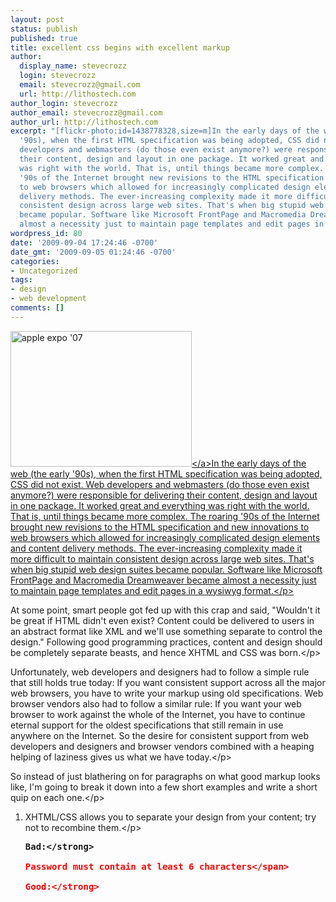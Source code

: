 ```yaml
---
layout: post
status: publish
published: true
title: excellent css begins with excellent markup
author:
  display_name: stevecrozz
  login: stevecrozz
  email: stevecrozz@gmail.com
  url: http://lithostech.com
author_login: stevecrozz
author_email: stevecrozz@gmail.com
author_url: http://lithostech.com
excerpt: "[flickr-photo:id=1438778328,size=m]In the early days of the web (the early
  '90s), when the first HTML specification was being adopted, CSS did not exist. Web
  developers and webmasters (do those even exist anymore?) were responsible for delivering
  their content, design and layout in one package. It worked great and everything
  was right with the world. That is, until things became more complex. The roaring
  '90s of the Internet brought new revisions to the HTML specification and new innovations
  to web browsers which allowed for increasingly complicated design elements and content
  delivery methods. The ever-increasing complexity made it more difficult to maintain
  consistent design across large web sites. That's when big stupid web design suites
  became popular. Software like Microsoft FrontPage and Macromedia Dreamweaver became
  almost a necessity just to maintain page templates and edit pages in a wysiwyg format.\r\n"
wordpress_id: 80
date: '2009-09-04 17:24:46 -0700'
date_gmt: '2009-09-05 01:24:46 -0700'
categories:
- Uncategorized
tags:
- design
- web development
comments: []
---
```

<p><a href="http:&#47;&#47;www.flickr.com&#47;photos&#47;pickupjojo&#47;1438778328"><img src="http:&#47;&#47;lithostech.com&#47;wp-content&#47;uploads&#47;2009&#47;09&#47;4136613234_dc76ee0d99_o-290x217.jpg" alt="apple expo &#039;07" width="290" height="217" class="alignleft size-medium wp-image-497" &#47;><&#47;a>In the early days of the web (the early '90s), when the first HTML specification was being adopted, CSS did not exist. Web developers and webmasters (do those even exist anymore?) were responsible for delivering their content, design and layout in one package. It worked great and everything was right with the world. That is, until things became more complex. The roaring '90s of the Internet brought new revisions to the HTML specification and new innovations to web browsers which allowed for increasingly complicated design elements and content delivery methods. The ever-increasing complexity made it more difficult to maintain consistent design across large web sites. That's when big stupid web design suites became popular. Software like Microsoft FrontPage and Macromedia Dreamweaver became almost a necessity just to maintain page templates and edit pages in a wysiwyg format.<&#47;p><br />
<a id="more"></a><a id="more-80"></a></p>
<p>At some point, smart people got fed up with this crap and said, "Wouldn't it be great if HTML didn't even exist? Content could be delivered to users in an abstract format like XML and we'll use something separate to control the design." Following good programming practices, content and design should be completely separate beasts, and hence XHTML and CSS was born.<&#47;p></p>
<p>Unfortunately, web developers and designers had to follow a simple rule that still holds true today: If you want consistent support across all the major web browsers, you have to write your markup using old specifications. Web browser vendors also had to follow a similar rule: If you want your web browser to work against the whole of the Internet, you have to continue eternal support for the oldest specifications that still remain in use anywhere on the Internet. So the desire for consistent support from web developers and designers and browser vendors combined with a heaping helping of laziness gives us what we have today.<&#47;p></p>
<p>So instead of just blathering on for paragraphs on what good markup looks like, I'm going to break it down into a few short examples and write a short quip on each one.<&#47;p></p>
<ol>
<li>
<p>XHTML&#47;CSS allows you to separate your design from your content; try not to recombine them.<&#47;p></p>
<pre>
<strong>Bad:<&#47;strong><br />
<span style="color: red;">Password must contain at least 6 characters<&#47;span><br />
<strong>Good:<&#47;strong></p>
<style type="text&#47;css">form .error { color: red; }<&#47;style><br />
<span class="error">Password must contain at least 6 characters<&#47;span><br />
<&#47;pre><br />
<&#47;li></p>
<li>
This is just as bad, if not worse, because you went through the work of separating your design from your content only to combine them again in name. If you want to change the style of this form error to another color, you still have to change the stylesheet and the markup in order for it to semantically make sense.</p>
<pre>
<strong>Bad:<&#47;strong></p>
<style type="text&#47;css">.red { color: red; }<&#47;style><br />
<span class="red">Password must contain at least 6 characters<&#47;span><br />
<strong>Good:<&#47;strong></p>
<style type="text&#47;css">form .error { color: red; }<&#47;style><br />
<span class="error">Password must contain at least 6 characters<&#47;span><br />
<&#47;pre><br />
<&#47;li></p>
<li>
Even the oldest CSS specifications allow for inheritance, so write your markup in a way that allows you to really take advantage of that. This allows you to use the error class name in multiple contexts and specify exactly the style you want within a given context. Use inheritance.</p>
<pre>
<strong>Bad:<&#47;strong></p>
<style type="text&#47;css">.form-error { color: red; }<&#47;style><br />
<span class="form-error">Password must contain at least 6 characters<&#47;span><br />
<strong>Good:<&#47;strong></p>
<style type="text&#47;css">form .error { color: red; }<&#47;style><br />
<span class="error">Password must contain at least 6 characters<&#47;span><br />
<&#47;pre><br />
<&#47;li></p>
<li>
Never use the font tag, its not valid XHTML and for good reason. This tag embodies exactly what XHTML is trying overcome. I know your browser will render it properly, but your browser will also render it properly using XHTML&#47;CSS. If you are reading this and don't understand why this is bad and you plan on continuing with this type of markup, then you should probably just stop reading here.</p>
<pre>
<strong>Bad:<&#47;strong><br />
<font color="red">Password must contain at least 6 characters<&#47;font><br />
<&#47;pre><br />
<&#47;li></p>
<li>
Use valid built-in XHTML tags instead of a billion spans with custom class names. Do you think an h1 looks too big? Then make it smaller. As a side note, don't start with h3 and use up all the headline tags down to h6 and then think you ran out. Why would you do that? Don't want to start with an h1 just in case you need something bigger? If you need something bigger than a top level headline, then its not a headline so there's nothing to worry about because you won't be needing a headline tag. Start with h1 and style them all exactly how you want them. If you need more than 6, then you're probably doing it wrong. Try using inheritance to style your headlines within a certain context instead of creating new class names.</p>
<pre>
<strong>Bad:<&#47;strong></p>
<h3>A headline<&#47;h3></p>
<h4>Another headline<&#47;h4></p>
<h5>Yet Another headline<&#47;h5></p>
<h6 class="style-a">Tired of this yet?<&#47;h6></p>
<h6 class="i-ran-out">Headline!!<&#47;h6><br />
<strong>Good:<&#47;strong></p>
<h1>A headline<&#47;h1></p>
<h2>Another headline<&#47;h2></p>
<h3>Yet Another headline<&#47;h3></p>
<h4>Tired of this yet?<&#47;h4></p>
<h5>Still got one left!!<&#47;h5><br />
<&#47;pre><br />
<&#47;li></p>
<li>
Don't use bold tags for the same reason you shouldn't use font tags. Bold tags combine content and design. This one seems to be one of the most confusing for some people to grasp. I don't know why, maybe its because b seems so much quicker than strong. The problem is, your designer might decide to change the style, and good markup will allow him to make that change by editing stylesheets alone.</p>
<pre>
<strong>Bad:<&#47;strong><br />
<b>Some bold text<&#47;b><br />
<strong>Good:<&#47;strong><br />
<strong>Some possibly bold text<&#47;strong><br />
<&#47;pre><br />
<&#47;li><br />
<&#47;ol></p>
